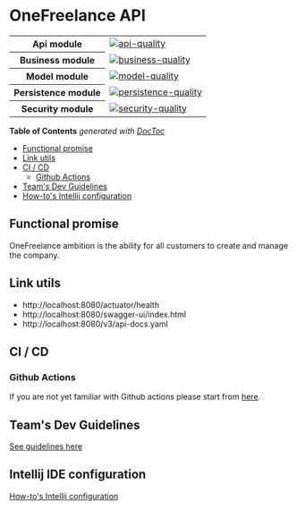 # OneFreelance API

<table>
    <tr>
        <th>Api module</th>
        <td><a href="https://sonarcloud.io/project/overview?id=grisbibi_onefreelance-api"><img src="https://sonarcloud.io/api/project_badges/measure?project=grisbibi_onefreelance-api&metric=alert_status" alt="api-quality" /></a></td>
    </tr>
    <tr>
        <th>Business module</th>
        <td><a href="https://sonarcloud.io/project/overview?id=grisbibi_onefreelance-business"><img src="https://sonarcloud.io/api/project_badges/measure?project=grisbibi_onefreelance-business&metric=alert_status" alt="business-quality" /></a></td>
    </tr>
    <tr>
        <th>Model module</th>
        <td><a href="https://sonarcloud.io/project/overview?id=grisbibi_onefreelance-model"><img src="https://sonarcloud.io/api/project_badges/measure?project=grisbibi_onefreelance-model&metric=alert_status" alt="model-quality" /></a></td>
    </tr>
    <tr>
        <th>Persistence module</th>
        <td><a href="https://sonarcloud.io/project/overview?id=grisbibi_onefreelance-persistence"><img src="https://sonarcloud.io/api/project_badges/measure?project=grisbibi_onefreelance-persistence&metric=alert_status" alt="persistence-quality" /></a></td>
    </tr>
    <tr>
        <th>Security module</th>
        <td><a href="https://sonarcloud.io/project/overview?id=grisbibi_onefreelance-security"><img src="https://sonarcloud.io/api/project_badges/measure?project=grisbibi_onefreelance-security&metric=alert_status" alt="security-quality" /></a></td>
    </tr>
</table>


<!-- START doctoc generated TOC please keep comment here to allow auto update -->
<!-- DON'T EDIT THIS SECTION, INSTEAD RE-RUN doctoc TO UPDATE -->
**Table of Contents**  *generated with [DocToc](https://github.com/thlorenz/doctoc)*

- [Functional promise](#functional-promise)
- [Link utils](#link-utils)
- [CI / CD](#ci--cd)
    - [Github Actions](#github-actions)
- [Team's Dev Guidelines](#teams-dev-guidelines)
- [How-to's Intellij configuration](#intellij-ide-configuration)

## Functional promise

OneFreelance ambition is the ability for all customers to create and manage the company.

## Link utils

- http://localhost:8080/actuator/health
- http://localhost:8080/swagger-ui/index.html
- http://localhost:8080/v3/api-docs.yaml

## CI / CD

### Github Actions

If you are not yet familiar with Github actions please start from [here](https://docs.github.com/en/actions).

## Team's Dev Guidelines

[See guidelines here](docs/guidelines/README.md)

## Intellij IDE configuration

[How-to's Intellij configuration](docs/configide/README.md)